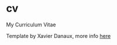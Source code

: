 cv
==

My Curriculum Vitae


Template by Xavier Danaux, more info [here](http://www.latextemplates.com/template/moderncv-cv-and-cover-letter)
